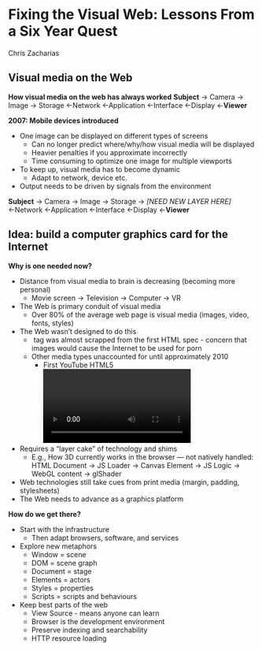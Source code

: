 # Fixing the Visual Web: Lessons From a Six Year Quest
Chris Zacharias


## **Visual media on the Web**

**How visual media on the web has always worked**
**Subject** → Camera → Image → Storage ←Network ←Application ←Interface ←Display ←**Viewer**

**2007: Mobile devices introduced**

- One image can be displayed on different types of screens
  - Can no longer predict where/why/how visual media will be displayed
  - Heavier penalties if you approximate incorrectly
  - Time consuming to optimize one image for multiple viewports
- To keep up, visual media has to become dynamic
  - Adapt to network, device etc.
- Output needs to be driven by signals from the environment

**Subject** → Camera → Image → Storage → *[NEED NEW LAYER HERE]* ←Network ←Application ←Interface ←Display ←**Viewer**


## **Idea: build a computer graphics card for the Internet**

**Why is one needed now?**

- Distance from visual media to brain is decreasing (becoming more personal)
  - Movie screen → Television → Computer → VR
- The Web is primary conduit of visual media
  - Over 80% of the average web page is visual media (images, video, fonts, styles)
- The Web wasn’t designed to do this
  - <img> tag was almost scrapped from the first HTML spec - concern that images would cause the Internet to be used for porn
  - Other media types unaccounted for until approximately 2010
    - First YouTube HTML5 <video> player
- Requires a “layer cake” of technology and shims
  - E.g., How 3D currently works in the browser — not natively handled:
    HTML Document → JS Loader → Canvas Element → JS Logic → WebGL content → glShader
- Web technologies still take cues from print media (margin, padding, stylesheets)
- The Web needs to advance as a graphics platform

**How do we get there?**

- Start with the infrastructure
  - Then adapt browsers, software, and services
- Explore new metaphors
  - Window = scene
  - DOM = scene graph
  - Document = stage
  - Elements = actors
  - Styles = properties
  - Scripts = scripts and behaviours
- Keep best parts of the web
  - View Source - means anyone can learn
  - Browser is the development environment
  - Preserve indexing and searchability
  - HTTP resource loading


